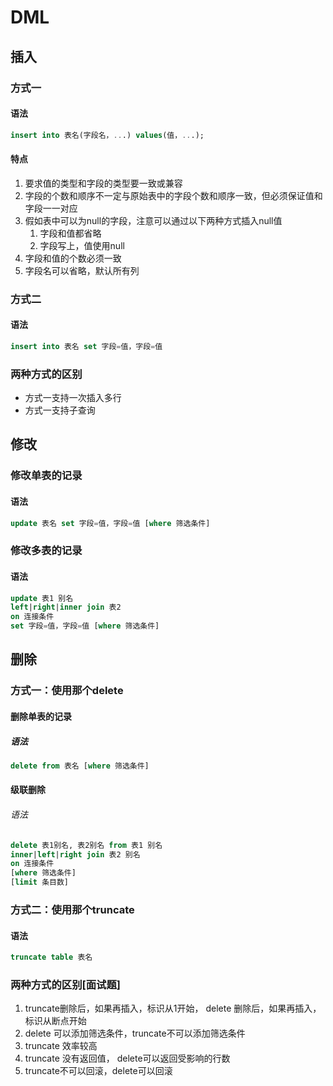 # DML

## 插入

### 方式一

#### 语法

```sql
insert into 表名(字段名，...) values(值，...);
```

#### 特点

1. 要求值的类型和字段的类型要一致或兼容
2. 字段的个数和顺序不一定与原始表中的字段个数和顺序一致，但必须保证值和字段一一对应
3. 假如表中可以为null的字段，注意可以通过以下两种方式插入null值
    1. 字段和值都省略
    2. 字段写上，值使用null
4. 字段和值的个数必须一致
5. 字段名可以省略，默认所有列

### 方式二

#### 语法

```sql
insert into 表名 set 字段=值，字段=值
```

### 两种方式的区别

- 方式一支持一次插入多行
- 方式一支持子查询

## 修改

### 修改单表的记录

#### 语法

```sql
update 表名 set 字段=值，字段=值 [where 筛选条件]
```

### 修改多表的记录

#### 语法

```sql
update 表1 别名 
left|right|inner join 表2 
on 连接条件 
set 字段=值，字段=值 [where 筛选条件] 
```

## 删除

### 方式一：使用那个delete

#### 删除单表的记录

##### 语法

```sql
delete from 表名 [where 筛选条件]
```

#### 级联删除

###### 语法

```sql
delete 表1别名, 表2别名 from 表1 别名
inner|left|right join 表2 别名
on 连接条件
[where 筛选条件]
[limit 条目数]
```

### 方式二：使用那个truncate

#### 语法

```sql
truncate table 表名
```

### 两种方式的区别[面试题]

1. truncate删除后，如果再插入，标识从1开始， delete 删除后，如果再插入，标识从断点开始
2. delete 可以添加筛选条件，truncate不可以添加筛选条件
3. truncate 效率较高
4. truncate 没有返回值， delete可以返回受影响的行数
5. truncate不可以回滚，delete可以回滚




